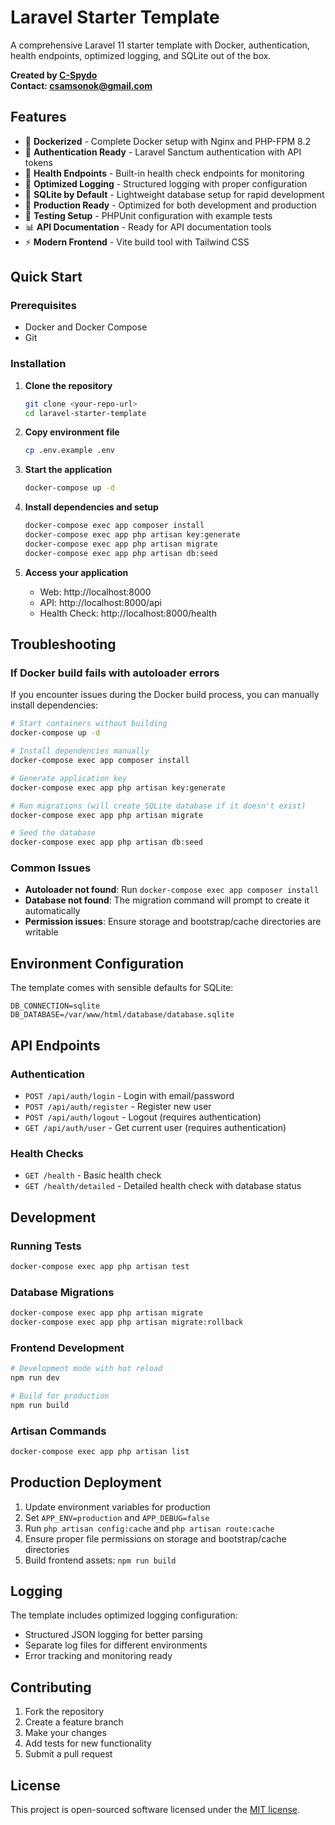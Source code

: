# Laravel Starter Template

A comprehensive Laravel 11 starter template with Docker, authentication, health endpoints, optimized logging, and SQLite out of the box.

**Created by [C-Spydo](https://github.com/C-Spydo)**  
**Contact: csamsonok@gmail.com**

## Features

- 🐳 **Dockerized** - Complete Docker setup with Nginx and PHP-FPM 8.2
- 🔐 **Authentication Ready** - Laravel Sanctum authentication with API tokens
- 🏥 **Health Endpoints** - Built-in health check endpoints for monitoring
- 📝 **Optimized Logging** - Structured logging with proper configuration
- 💾 **SQLite by Default** - Lightweight database setup for rapid development
- 🚀 **Production Ready** - Optimized for both development and production
- 🧪 **Testing Setup** - PHPUnit configuration with example tests
- 📊 **API Documentation** - Ready for API documentation tools
- ⚡ **Modern Frontend** - Vite build tool with Tailwind CSS

## Quick Start

### Prerequisites

- Docker and Docker Compose
- Git

### Installation

1. **Clone the repository**
   ```bash
   git clone <your-repo-url>
   cd laravel-starter-template
   ```

2. **Copy environment file**
   ```bash
   cp .env.example .env
   ```

3. **Start the application**
   ```bash
   docker-compose up -d
   ```

4. **Install dependencies and setup**
   ```bash
   docker-compose exec app composer install
   docker-compose exec app php artisan key:generate
   docker-compose exec app php artisan migrate
   docker-compose exec app php artisan db:seed
   ```

5. **Access your application**
   - Web: http://localhost:8000
   - API: http://localhost:8000/api
   - Health Check: http://localhost:8000/health

## Troubleshooting

### If Docker build fails with autoloader errors

If you encounter issues during the Docker build process, you can manually install dependencies:

```bash
# Start containers without building
docker-compose up -d

# Install dependencies manually
docker-compose exec app composer install

# Generate application key
docker-compose exec app php artisan key:generate

# Run migrations (will create SQLite database if it doesn't exist)
docker-compose exec app php artisan migrate

# Seed the database
docker-compose exec app php artisan db:seed
```

### Common Issues

- **Autoloader not found**: Run `docker-compose exec app composer install`
- **Database not found**: The migration command will prompt to create it automatically
- **Permission issues**: Ensure storage and bootstrap/cache directories are writable

## Environment Configuration

The template comes with sensible defaults for SQLite:

```env
DB_CONNECTION=sqlite
DB_DATABASE=/var/www/html/database/database.sqlite
```

## API Endpoints

### Authentication
- `POST /api/auth/login` - Login with email/password
- `POST /api/auth/register` - Register new user
- `POST /api/auth/logout` - Logout (requires authentication)
- `GET /api/auth/user` - Get current user (requires authentication)

### Health Checks
- `GET /health` - Basic health check
- `GET /health/detailed` - Detailed health check with database status

## Development

### Running Tests
```bash
docker-compose exec app php artisan test
```

### Database Migrations
```bash
docker-compose exec app php artisan migrate
docker-compose exec app php artisan migrate:rollback
```

### Frontend Development
```bash
# Development mode with hot reload
npm run dev

# Build for production
npm run build
```

### Artisan Commands
```bash
docker-compose exec app php artisan list
```

## Production Deployment

1. Update environment variables for production
2. Set `APP_ENV=production` and `APP_DEBUG=false`
3. Run `php artisan config:cache` and `php artisan route:cache`
4. Ensure proper file permissions on storage and bootstrap/cache directories
5. Build frontend assets: `npm run build`

## Logging

The template includes optimized logging configuration:
- Structured JSON logging for better parsing
- Separate log files for different environments
- Error tracking and monitoring ready

## Contributing

1. Fork the repository
2. Create a feature branch
3. Make your changes
4. Add tests for new functionality
5. Submit a pull request

## License

This project is open-sourced software licensed under the [MIT license](https://opensource.org/licenses/MIT).
